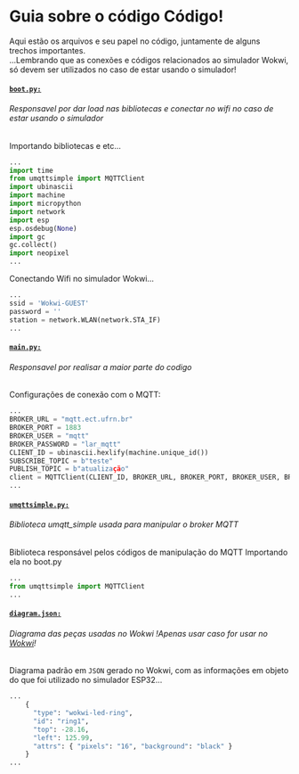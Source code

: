 # Guia sobre o código Código!
Aqui estão os arquivos e seu papel no código, juntamente de alguns trechos importantes.<br>
...Lembrando que as conexões e códigos relacionados ao simulador Wokwi, só devem ser utilizados no caso de estar usando o simulador!

#### [`boot.py:`](https://github.com/zzjunior/controleRGBWEB_MQTT/edit/main/Esp_32_Programa/boot.py) 
###### Responsavel por dar load nas bibliotecas e conectar no wifi no caso de estar usando o simulador
Importando bibliotecas e etc...
~~~python
...
import time
from umqttsimple import MQTTClient
import ubinascii
import machine
import micropython
import network
import esp
esp.osdebug(None)
import gc
gc.collect()
import neopixel
...
~~~
Conectando Wifi no simulador Wokwi...
~~~python
...
ssid = 'Wokwi-GUEST'
password = ''
station = network.WLAN(network.STA_IF)
...
~~~

#### [`main.py:`](https://github.com/zzjunior/controleRGBWEB_MQTT/edit/main/Esp_32_Programa/main.py) 
###### Responsavel por realisar a maior parte do codigo
Configurações de conexão com o MQTT:
~~~~python
...
BROKER_URL = "mqtt.ect.ufrn.br"
BROKER_PORT = 1883
BROKER_USER = "mqtt"
BROKER_PASSWORD = "lar_mqtt"
CLIENT_ID = ubinascii.hexlify(machine.unique_id())
SUBSCRIBE_TOPIC = b"teste"
PUBLISH_TOPIC = b"atualização"
client = MQTTClient(CLIENT_ID, BROKER_URL, BROKER_PORT, BROKER_USER, BROKER_PASSWORD)
...
~~~~
#### [`umqttsimple.py:`](https://github.com/zzjunior/controleRGBWEB_MQTT/edit/main/Esp_32_Programa/umqttsimple.py) 
###### Biblioteca umqtt_simple usada para manipular o broker MQTT
Biblioteca responsável pelos códigos de manipulação do MQTT
Importando ela no boot.py
~~~~python
...
from umqttsimple import MQTTClient
...
~~~~


#### [`diagram.json:`](https://github.com/zzjunior/controleRGBWEB_MQTT/edit/main/Esp_32_Programa/diagram.json:) 
###### Diagrama das peças usadas no Wokwi !Apenas usar caso for usar no [Wokwi](https://wokwi.com/)!
Diagrama padrão em `JSON` gerado no Wokwi, com as informações em objeto do que foi utilizado no simulador ESP32...
~~~~python
...
    {
      "type": "wokwi-led-ring",
      "id": "ring1",
      "top": -28.16,
      "left": 125.99,
      "attrs": { "pixels": "16", "background": "black" }
    }
...
~~~~



